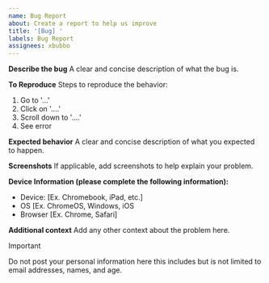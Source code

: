 ```yaml
---
name: Bug Report
about: Create a report to help us improve
title: '[Bug] '
labels: Bug Report
assignees: xbubbo
---
```


**Describe the bug**
A clear and concise description of what the bug is.

**To Reproduce**
Steps to reproduce the behavior:

1. Go to '...'
2. Click on '....'
3. Scroll down to '....'
4. See error

**Expected behavior**
A clear and concise description of what you expected to happen.

**Screenshots**
If applicable, add screenshots to help explain your problem.

**Device Information (please complete the following information):**

- Device: [Ex. Chromebook, iPad, etc.]
- OS [Ex. ChromeOS, Windows, iOS
- Browser [Ex. Chrome, Safari]

**Additional context**
Add any other context about the problem here.


> [!IMPORTANT]
>  Do not post your personal information here this includes but is not limited to email addresses, names, and age.

